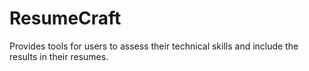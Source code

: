 # ResumeCraft
Provides tools for users to assess their technical skills and include the results in their resumes.
